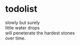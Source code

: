 # todolist
slowly but surely <br />
little water drops <br />
will peneterate the hardest stones <br />
over time.
